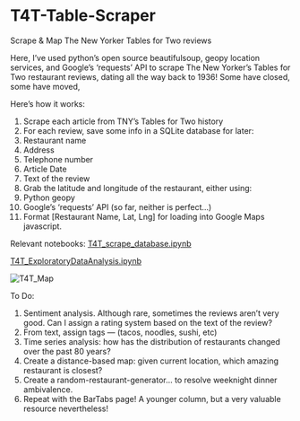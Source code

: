 # T4T-Table-Scraper
Scrape &amp; Map The New Yorker Tables for Two reviews


Here, I’ve used python’s open source beautifulsoup, geopy location services, and Google’s ‘requests’ API to scrape The New Yorker’s Tables for Two restaurant reviews, dating all the way back to 1936! Some have closed, some have moved, 

Here’s how it works:

1. Scrape each article from TNY’s Tables for Two history
2. For each review, save some info in a SQLite database for later:
  1. Restaurant name
  2. Address
  3. Telephone number
  4. Article Date
  5. Text of the review
3. Grab the latitude and longitude of the restaurant, either using:
  1. Python geopy
  2. Google’s ‘requests’ API
  (so far, neither is perfect…)
4. Format [Restaurant Name, Lat, Lng] for loading into Google Maps javascript.

Relevant notebooks:
[T4T_scrape_database.ipynb](https://github.com/tejeffers/T4T-Table-Scraper/blob/master/T4T_scrape_database_161028.ipynb)

[T4T_ExploratoryDataAnalysis.ipynb](https://github.com/tejeffers/T4T-Table-Scraper/blob/master/T4T_ExploratoryDataAnalysis_161028.ipynb)


![T4T_Map](https://github.com/tejeffers/T4T-Table-Scraper/blob/master/T4T_google-maps_Nishi.png)


To Do:

1. Sentiment analysis. Although rare, sometimes the reviews aren’t very good. Can I assign a rating system based on the text of the review?
2. From text, assign tags — (tacos, noodles, sushi, etc)
3. Time series analysis: how has the distribution of restaurants changed over the past 80 years?
4. Create a distance-based map: given current location, which amazing restaurant is closest?
5. Create a random-restaurant-generator… to resolve weeknight dinner ambivalence.
6. Repeat with the BarTabs page! A younger column, but a very valuable resource nevertheless!
